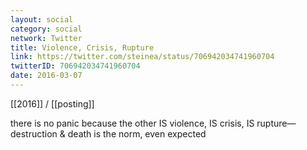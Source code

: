 ```yaml
---
layout: social
category: social
network: Twitter
title: Violence, Crisis, Rupture
link: https://twitter.com/steinea/status/706942034741960704
twitterID: 706942034741960704
date: 2016-03-07
---
```


[[2016]] / [[posting]]

there is no panic because the other IS violence, IS crisis, IS rupture—destruction & death is the norm, even expected
